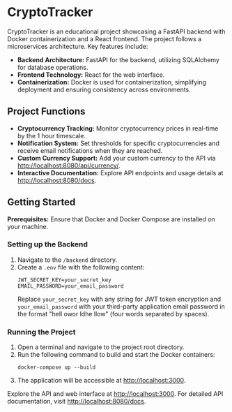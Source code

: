 # CryptoTracker

CryptoTracker is an educational project showcasing a FastAPI backend with Docker containerization and a React frontend. The project follows a microservices architecture. Key features include:

- **Backend Architecture:** FastAPI for the backend, utilizing SQLAlchemy for database operations.
- **Frontend Technology:** React for the web interface.
- **Containerization:** Docker is used for containerization, simplifying deployment and ensuring consistency across environments.

## Project Functions

- **Cryptocurrency Tracking:** Monitor cryptocurrency prices in real-time by the 1 hour timescale.
- **Notification System:** Set thresholds for specific cryptocurrencies and receive email notifications when they are reached.
- **Custom Currency Support:** Add your custom currency to the API via [http://localhost:8080/api/currency/](http://localhost:8080/api/currency/).
- **Interactive Documentation:** Explore API endpoints and usage details at [http://localhost:8080/docs](http://localhost:8080/docs).

## Getting Started

**Prerequisites:**
    Ensure that Docker and Docker Compose are installed on your machine.
    
### Setting up the Backend

1. Navigate to the `/backend` directory.
2. Create a `.env` file with the following content:
    ```
    JWT_SECRET_KEY=your_secret_key
    EMAIL_PASSWORD=your_email_password
    ```
   Replace `your_secret_key` with any string for JWT token encryption and `your_email_password` with your third-party application email password in the format "hell owor ldhe llow" (four words separated by spaces).

### Running the Project

1. Open a terminal and navigate to the project root directory.
2. Run the following command to build and start the Docker containers:
    ```
    docker-compose up --build
    ```
3. The application will be accessible at [http://localhost:3000](http://localhost:3000).

Explore the API and web interface at [http://localhost:3000](http://localhost:3000). For detailed API documentation, visit [http://localhost:8080/docs](http://localhost:8080/docs).
